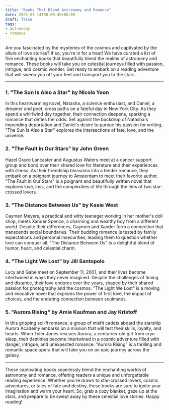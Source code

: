 ```yaml
---
title: "Books That Blend Astronomy and Romance"
date: 2025-03-14T00:00:49+00:00
draft: false
tags:
- astronomy
- romance
---
```


Are you fascinated by the mysteries of the cosmos and captivated by the allure of love stories? If so, you're in for a treat! We have curated a list of five enchanting books that beautifully blend the realms of astronomy and romance. These books will take you on celestial journeys filled with passion, intrigue, and cosmic wonder. Get ready to embark on a reading adventure that will sweep you off your feet and transport you to the stars.

---

### 1. "The Sun Is Also a Star" by Nicola Yoon

In this heartwarming novel, Natasha, a science enthusiast, and Daniel, a dreamer and poet, cross paths on a fateful day in New York City. As they spend a whirlwind day together, their connection deepens, sparking a romance that defies the odds. Set against the backdrop of Natasha's impending deportation and Daniel's desire to pursue his passion for writing, "The Sun Is Also a Star" explores the intersections of fate, love, and the universe.

### 2. "The Fault in Our Stars" by John Green

Hazel Grace Lancaster and Augustus Waters meet at a cancer support group and bond over their shared love for literature and their experiences with illness. As their friendship blossoms into a tender romance, they embark on a poignant journey to Amsterdam to meet their favorite author. "The Fault in Our Stars" is a poignant and beautifully written novel that explores love, loss, and the complexities of life through the lens of two star-crossed lovers.

### 3. "The Distance Between Us" by Kasie West

Caymen Meyers, a practical and witty teenager working in her mother's doll shop, meets Xander Spence, a charming and wealthy boy from a different world. Despite their differences, Caymen and Xander form a connection that transcends social boundaries. Their budding romance is tested by family expectations and personal insecurities, leading them to question whether love can conquer all. "The Distance Between Us" is a delightful blend of humor, heart, and celestial charm.

### 4. "The Light We Lost" by Jill Santopolo

Lucy and Gabe meet on September 11, 2001, and their lives become intertwined in ways they never imagined. Despite the challenges of timing and distance, their love endures over the years, shaped by their shared passion for photography and the cosmos. "The Light We Lost" is a moving and evocative novel that explores the power of first love, the impact of choices, and the enduring connection between soulmates.

### 5. "Aurora Rising" by Amie Kaufman and Jay Kristoff

In this gripping sci-fi romance, a group of misfit cadets aboard the starship Aurora Academy embarks on a mission that will test their skills, loyalty, and hearts. When Tyler Jones rescues Aurora, a centuries-old girl from cryo-sleep, their destinies become intertwined in a cosmic adventure filled with danger, intrigue, and unexpected romance. "Aurora Rising" is a thrilling and romantic space opera that will take you on an epic journey across the galaxy.

---

These captivating books seamlessly blend the enchanting worlds of astronomy and romance, offering readers a unique and unforgettable reading experience. Whether you're drawn to star-crossed lovers, cosmic adventures, or tales of fate and destiny, these books are sure to ignite your imagination and warm your heart. So, grab a cozy blanket, gaze up at the stars, and prepare to be swept away by these celestial love stories. Happy reading!